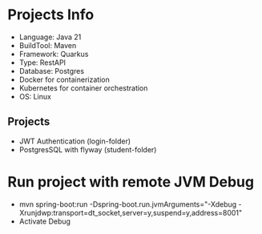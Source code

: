 # Projects Info

- Language: Java 21
- BuildTool: Maven
- Framework: Quarkus
- Type: RestAPI
- Database: Postgres
- Docker for containerization
- Kubernetes for container orchestration
- OS: Linux


## Projects

- JWT Authentication (login-folder)
- PostgresSQL with flyway (student-folder)


# Run project with remote JVM Debug
- mvn spring-boot:run -Dspring-boot.run.jvmArguments="-Xdebug -Xrunjdwp:transport=dt_socket,server=y,suspend=y,address=8001"
- Activate Debug